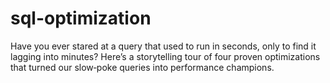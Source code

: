 # sql-optimization

Have you ever stared at a query that used to run in seconds, only to find it lagging into minutes? Here’s a storytelling tour of four proven optimizations that turned our slow‐poke queries into performance champions.
